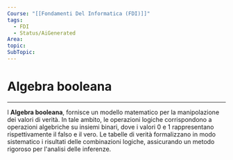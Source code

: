 ```yaml
---
Course: "[[Fondamenti Del Informatica (FDI)]]"
tags:
  - FDI
  - Status/AiGenerated
Area: 
topic: 
SubTopic:
---
```


# Algebra booleana
---
l **Algebra booleana**,  fornisce un modello matematico per la manipolazione dei valori di verità. In tale ambito, le operazioni logiche corrispondono a operazioni algebriche su insiemi binari, dove i valori $0$ e $1$ rappresentano rispettivamente il falso e il vero. Le tabelle di verità formalizzano in modo sistematico i risultati delle combinazioni logiche, assicurando un metodo rigoroso per l'analisi delle inferenze.
